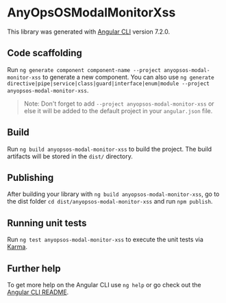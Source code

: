 # AnyOpsOSModalMonitorXss

This library was generated with [Angular CLI](https://github.com/angular/angular-cli) version 7.2.0.

## Code scaffolding

Run `ng generate component component-name --project anyopsos-modal-monitor-xss` to generate a new component. You can also use `ng generate directive|pipe|service|class|guard|interface|enum|module --project anyopsos-modal-monitor-xss`.
> Note: Don't forget to add `--project anyopsos-modal-monitor-xss` or else it will be added to the default project in your `angular.json` file. 

## Build

Run `ng build anyopsos-modal-monitor-xss` to build the project. The build artifacts will be stored in the `dist/` directory.

## Publishing

After building your library with `ng build anyopsos-modal-monitor-xss`, go to the dist folder `cd dist/anyopsos-modal-monitor-xss` and run `npm publish`.

## Running unit tests

Run `ng test anyopsos-modal-monitor-xss` to execute the unit tests via [Karma](https://karma-runner.github.io).

## Further help

To get more help on the Angular CLI use `ng help` or go check out the [Angular CLI README](https://github.com/angular/angular-cli/blob/master/README.md).
